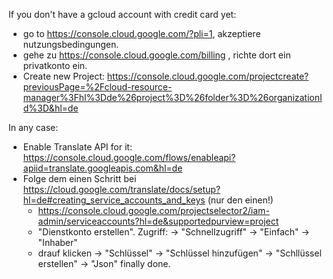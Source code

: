 If you don't have a gcloud account with credit card yet: 
* go to https://console.cloud.google.com/?pli=1, akzeptiere nutzungsbedingungen. 
* gehe zu https://console.cloud.google.com/billing , richte dort ein privatkonto ein. 
* Create new Project: https://console.cloud.google.com/projectcreate?previousPage=%2Fcloud-resource-manager%3Fhl%3Dde%26project%3D%26folder%3D%26organizationId%3D&hl=de

In any case:
* Enable Translate API for it: https://console.cloud.google.com/flows/enableapi?apiid=translate.googleapis.com&hl=de
* Folge dem einen Schritt bei https://cloud.google.com/translate/docs/setup?hl=de#creating_service_accounts_and_keys (nur den einen!)
   * https://console.cloud.google.com/projectselector2/iam-admin/serviceaccounts?hl=de&supportedpurview=project
   * "Dienstkonto erstellen". Zugriff: -> "Schnellzugriff" -> "Einfach" -> "Inhaber"
   * drauf klicken -> "Schlüssel" -> "Schlüssel hinzufügen" -> "Schllüssel erstellen" -> "Json" finally done.